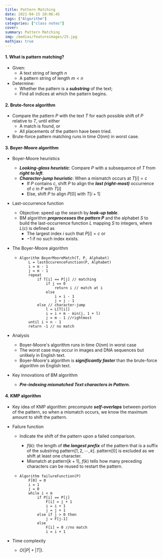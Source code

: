 ```yaml
---
title: Pattern Matching
date: 2021-04-15 20:06:45
tags: ["Algorithm"]
categories: ["class notes"]
cover:
summary: Pattern Matching
img: /medias/featureimages/25.jpg
mathjax: true
---
```


#### 1. What is pattern matching?

* Given:
  * A text string of length $n$
  * A pattern string of length $m\lt n$
* Determine:
  * Whether the pattern is a ***substring*** of the text;
  * Find all indices at which the pattern begins.

#### 2. Brute-force algorithm

* Compare the pattern $P$ with the text $T$ for each possible shift of $P$ relative to $T$, until either
  * A match is found, or
  * All placements of the pattern have been tried.
* Brute-force pattern matching runs in time $O(nm)$ in worst case.

#### 3. Boyer-Moore algorithm

* Boyer-Moore heuristics

  * ***Looking-glass heuristic***: Compare $P$ with a subsequence of $T$ from  ***right to left***.
  * ***Character-jump heuristic***: When a mismatch occurs at $T[i] = c$
    * If $P$ contains $c$, shift $P$ to align the ***last (right-most)*** occurrence of $c$ in $P$ with $T[i]$
    * Else, shift $P$ to align $P[0]$ with $T[i+1]$

* Last-occurrence function

  * Objective: speed up the search by ***look-up table***.
  * BM algorithm ***preprocesses the pattern $P$*** and the alphabet $S$ to build the last-occurrence function $L$ mapping $S$ to integers, where $L(c)$ is defined as
    * The largest index $i$ such that $P[i] = c$ or
    * $-1$ if no such index exists.

* The Boyer-Moore algorithm

  * ```pseudocode
    Algorithm BoyerMooreMatch(T, P, Alphabet)
    	L = lastOccurenceFunction(P, Alphabet)
    	i = m - 1
    	j = m - 1
    	repeat
    		if T[i] == P[j] // matching
    			if j == 0
    				return i // match at i
    			else
    				i = i - 1
    				j = j - 1
    		else // character-jump
    			l = L[T[i]]
    			i = i + m - min(j, 1 + l)
    			j = m - 1 //rightmost
    	until i > n - 1
    	return -1 // no match
    ```

* Analysis

  * Boyer-Moore's algorithm runs in time $O(nm)$ in worst case
  * The worst case may occur in images and DNA sequences but unlikely in English text.
  * Boyer-Moore's algorithm is ***significantly faster*** than the brute-force algorithm on English text.

* Key innovations of BM algorithm

  * ***Pre-indexing mismatched Text characters in Pattern.***

#### 4. KMP algorithm

* Key idea of KMP algorithm: precompute ***self-overlaps*** between portion of the pattern, so when a mismatch occurs, we know the maximum amount to shift the pattern.

* Failure function

  * Indicate the shift of the pattern upon a failed comparison.

    * $f(k)$: the length of ***the longest prefix*** of the pattern that is a suffix of the substring pattern$[1,2,\cdots,k]$. pattern$[0]$ is excluded as we shift at least one character.
    * Mismatch at pattern$[k+1]$, $f(k)$ tells how many preceding characters can be reused to restart the pattern.

  * ```pseudocode
    Algorithm failureFunction(P)
    	F[0] = 0
    	i = 1
    	j = 0
    	while i < m
    		if P[i] == P[j]
    			F[i] = j + 1
    			i = i + 1
    			j = j + 1
    		else if j > 0 then
    			j = F[j-1]
    		else
    			F[i] = 0 //no match
    			i = i + 1
    ```

* Time complexity

  * $O(|P|+|T|)$.

